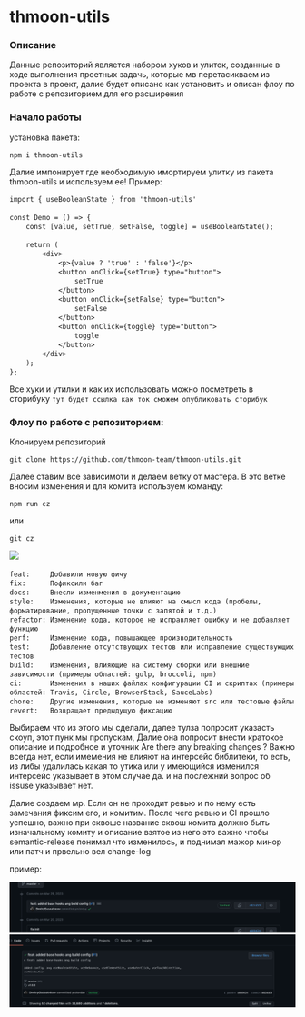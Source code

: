 # thmoon-utils


### Описание
Данные репозиторий является набором хуков и улиток, созданные в ходе выполнения проетных задачь, которые мв перетасикваем из проекта в проект, далие будет описано как установить и описан флоу по работе с репозиторием для его расширения

### Начало работы 
установка пакета:
```
npm i thmoon-utils
```
Далие импонирует где необходимую имортируем улитку из пакета thmoon-utils и используем ее!
Пример:

```
import { useBooleanState } from 'thmoon-utils'

const Demo = () => {
    const [value, setTrue, setFalse, toggle] = useBooleanState();

    return (
        <div>
            <p>{value ? 'true' : 'false'}</p>
            <button onClick={setTrue} type="button">
                setTrue
            </button>
            <button onClick={setFalse} type="button">
                setFalse
            </button>
            <button onClick={toggle} type="button">
                toggle
            </button>
        </div>
    );
};
```
Все хуки и утилки и как их использовать можно посметреть в сторибуку
`
    тут будет ссылка как ток сможем опубликовать сторибук
`

### Флоу по работе с репозиторием:

Клонируем репозиторий
```
git clone https://github.com/thmoon-team/thmoon-utils.git
```

Далее ставим все зависимоти и делаем ветку от мастера.
В это ветке вносим изменения и для комита используем команду:
```
npm run cz
```

или
```
git cz
```

<kbd>
    <img 
    src="https://raw.githubusercontent.com/commitizen/cz-cli/master/meta/screenshots/add-commit.png" 
    caption="Далее у вас в консоли откроется данная тулза с набором команд для измемения"
    />
</kbd>

```
feat:     Добавили новую фичу
fix:      Пофиксили баг
docs:     Внесли изменмения в документацию
style:    Изменения, которые не влияют на смысл кода (пробелы, форматирование, пропущенные точки с запятой и т.д.)
refactor: Изменение кода, которое не исправляет ошибку и не добавляет функцию
perf:     Изменение кода, повышающее производительность
test:     Добавление отсутствующих тестов или исправление существующих тестов
build:    Изменения, влияющие на систему сборки или внешние зависимости (примеры областей: gulp, broccoli, npm)
ci:       Изменения в наших файлах конфигурации CI и скриптах (примеры областей: Travis, Circle, BrowserStack, SauceLabs)
chore:    Другие изменения, которые не изменяют src или тестовые файлы
revert:   Возвращает предыдущую фиксацию
```


Выбираем что из этого мы сделали, далее тулза попросит указасть скоуп, этот пунк мы пропускам,
Далие она попросит внести кратокое описание и подробное и уточник Are there any breaking changes ? Важно всегда нет, если имемения не влияют на интерсейс библитеки, то есть, из либы удалилась какая то утика или у имеющийся изменился интерсейс указывает в этом случае да.
и на послежний вопрос об issuse указывает нет.

Далие создаем мр. Если  он не проходит ревью и по нему есть замечания фиксим его, и комитим. После чего ревью и CI прошло успешно,
важно при сквоше название сквош комита должно быть изначальному комиту и описание взятое из него это важно чтобы semantic-release понимал что изменилось, и поднимал мажор минор или патч и првельно вел change-log

пример:

![media](/media/commit-exemple.png)
![media](/media/commit-exemple-big.png)